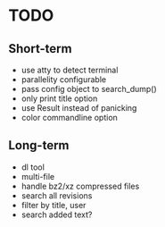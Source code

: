 # TODO

## Short-term
- use atty to detect terminal
- parallelity configurable
- pass config object to search_dump()
- only print title option
- use Result instead of panicking
- color commandline option

## Long-term
- dl tool
- multi-file
- handle bz2/xz compressed files
- search all revisions
- filter by title, user
- search added text?